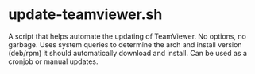 # update-teamviewer.sh
A script that helps automate the updating of TeamViewer.
No options, no garbage.  Uses system queries to determine the arch and install version (deb/rpm) it should automatically download and install.  Can be used as a cronjob or manual updates.
